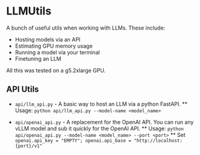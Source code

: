 # LLMUtils
A bunch of useful utils when working with LLMs. These include:

* Hosting models via an API
* Estimating GPU memory usage
* Running a model via your terminal
* Finetuning an LLM

All this was tested on a g5.2xlarge GPU.

## API Utils
* `api/llm_api.py` - A basic way to host an LLM via a python FastAPI.
** Usage: `python api/llm_api.py --model-name <model_name>`

* `api/openai_api.py` - A replacement for the OpenAI API. You can run any vLLM model and sub it quickly for the OpenAI API.
** Usage: `python api/openai_api.py --model-name <model_name> --port <port>`
** Set `openai.api_key = "EMPTY"; openai.api_base = "http://localhost:{port}/v1"`